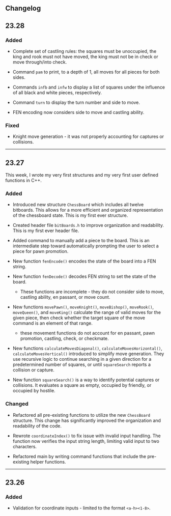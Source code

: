 ## Changelog

## 23.28

### Added

* Complete set of castling rules: the squares must be unoccupied, the king and rook must not
  have moved, the king must not be in check or move through/into check.

* Command `pam` to print, to a depth of 1, all moves for all pieces for both sides.

* Commands `infb` and `infw` to display a list of squares under the influence of all black and white pieces,
  respectively.

* Command `turn` to display the turn number and side to move.

* FEN encoding now considers side to move and castling ability.

### Fixed

* Knight move generation - it was not properly accounting for captures or collisions.

---

## 23.27

This week, I wrote my very first structures and my very first user defined functions in C++.

### Added

* Introduced new structure `ChessBoard` which includes all twelve bitboards. This allows for a more efficient and
  organized representation of the chessboard state. This is my first ever structure.


* Created header file ``bitBoards.h`` to improve organization and readability. This is my first ever header file.


* Added command to manually add a piece to the board. This is an intermediate step toward automatically prompting the
  user to select a piece for pawn promotion.


* New function ``fenEncode()`` encodes the state of the board into a FEN string.
* New function ``fenDecode()`` decodes FEN string to set the state of the board.
    * These functions are incomplete - they do not consider side to move, castling ability, en passant, or move count.


* New functions ``movePawn()``, `moveKnight()`, `moveBishop()`, `moveRook()`, `moveQueen()`, and `moveKing()` calculate the range
  of valid moves for the given piece, then check whether the target square of the move command is an element of that
  range.
    * these movement functions do not account for en passant, pawn promotion, castling, check, or checkmate.


* New functions `calculateMovesDiagonal()`, `calculateMovesHorizontal()`, `calculateMovesVertical()` introduced to simplify
  move generation. They use recursive logic to continue searching in a given direction for a predetermined number of
  squares, or until `squareSearch` reports a collision or capture.


* New function ``squareSearch()`` is a way to identify potential captures or collisions. It evaluates a square as
  empty, occupied by friendly, or occupied by hostile.

### Changed

* Refactored all pre-existing functions to utilize the new `ChessBoard` structure. This change has significantly
  improved the organization and readability of the code.

* Rewrote ``coordinateIndex()`` to fix issue with invalid input handling. The function now verifies the input string
  length, limiting valid input to two characters.

* Refactored main by writing command functions that include the pre-existing helper functions.

---

## 23.26

### Added

* Validation for coordinate inputs - limited to the format `<a-h><1-8>`.
